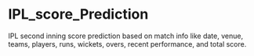# IPL_score_Prediction
IPL second inning score prediction based on match info like date, venue, teams, players, runs, wickets, overs, recent performance, and total score.
